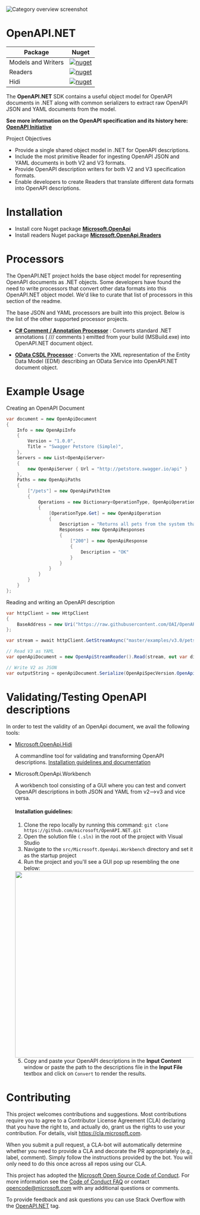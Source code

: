 ![Category overview screenshot](docs/images/oainet.png "Microsoft + OpenAPI = Love")

# OpenAPI.NET 

|Package|Nuget|
|--|--|
|Models and Writers|[![nuget](https://img.shields.io/nuget/v/Microsoft.OpenApi.svg)](https://www.nuget.org/packages/Microsoft.OpenApi/) |
|Readers | [![nuget](https://img.shields.io/nuget/v/Microsoft.OpenApi.Readers.svg)](https://www.nuget.org/packages/Microsoft.OpenApi.Readers/) |
|Hidi|[![nuget](https://img.shields.io/nuget/v/Microsoft.OpenApi.Hidi.svg)](https://www.nuget.org/packages/Microsoft.OpenApi.Hidi/)


The **OpenAPI.NET** SDK contains a useful object model for OpenAPI documents in .NET along with common serializers to extract raw OpenAPI JSON and YAML documents from the model.

**See more information on the OpenAPI specification and its history here: <a href="https://www.openapis.org">OpenAPI Initiative</a>**

Project Objectives 

- Provide a single shared object model in .NET for OpenAPI descriptions.
- Include the most primitive Reader for ingesting OpenAPI JSON and YAML documents in both V2 and V3 formats.
- Provide OpenAPI description writers for both V2 and V3 specification formats.
- Enable developers to create Readers that translate different data formats into OpenAPI descriptions. 

# Installation

- Install core Nuget package [**Microsoft.OpenApi**](https://www.nuget.org/packages/Microsoft.OpenApi)
- Install readers Nuget package [**Microsoft.OpenApi.Readers**](https://www.nuget.org/packages/Microsoft.OpenApi.Readers)

# Processors
The OpenAPI.NET project holds the base object model for representing OpenAPI documents as .NET objects. Some developers have found the need to write processors that convert other data formats into this OpenAPI.NET object model. We'd like to curate that list of processors in this section of the readme. 

The base JSON and YAML processors are built into this project. Below is the list of the other supported processor projects.

- [**C# Comment / Annotation Processor**](https://github.com/Microsoft/OpenAPI.NET.CSharpAnnotations) : Converts standard .NET annotations ( /// comments ) emitted from your build (MSBuild.exe) into OpenAPI.NET document object. 

- [**OData CSDL Processor**](https://github.com/Microsoft/OpenAPI.NET.OData) : Converts the XML representation of the Entity Data Model (EDM) describing an OData Service into OpenAPI.NET document object. 

# Example Usage

Creating an OpenAPI Document

```C#
var document = new OpenApiDocument
{
    Info = new OpenApiInfo
    {
        Version = "1.0.0",
        Title = "Swagger Petstore (Simple)",
    },
    Servers = new List<OpenApiServer>
    {
        new OpenApiServer { Url = "http://petstore.swagger.io/api" }
    },
    Paths = new OpenApiPaths
    {
        ["/pets"] = new OpenApiPathItem
        {
            Operations = new Dictionary<OperationType, OpenApiOperation>
            {
                [OperationType.Get] = new OpenApiOperation
                {
                    Description = "Returns all pets from the system that the user has access to",
                    Responses = new OpenApiResponses
                    {
                        ["200"] = new OpenApiResponse
                        {
                            Description = "OK"
                        }
                    }
                }
            }
        }
    }
};
```

Reading and writing an OpenAPI description

```C#
var httpClient = new HttpClient
{
    BaseAddress = new Uri("https://raw.githubusercontent.com/OAI/OpenAPI-Specification/")
};

var stream = await httpClient.GetStreamAsync("master/examples/v3.0/petstore.yaml");

// Read V3 as YAML
var openApiDocument = new OpenApiStreamReader().Read(stream, out var diagnostic);

// Write V2 as JSON
var outputString = openApiDocument.Serialize(OpenApiSpecVersion.OpenApi2_0, OpenApiFormat.Json);

```

# Validating/Testing OpenAPI descriptions
In order to test the validity of an OpenApi document, we avail the following tools:
- [Microsoft.OpenApi.Hidi](https://www.nuget.org/packages/Microsoft.OpenApi.Hidi)

    A commandline tool for validating and transforming OpenAPI descriptions. [Installation guidelines and documentation](https://github.com/microsoft/OpenAPI.NET/blob/vnext/src/Microsoft.OpenApi.Hidi/readme.md)

- Microsoft.OpenApi.Workbench

    A workbench tool consisting of a GUI where you can test and convert OpenAPI descriptions in both JSON and YAML from v2-->v3 and vice versa.

    #### Installation guidelines:
    1. Clone the repo locally by running this command:
        `git clone https://github.com/microsoft/OpenAPI.NET.git`
    2. Open the solution file `(.sln)` in the root of the project with Visual Studio
    3. Navigate to the `src/Microsoft.OpenApi.Workbench` directory and set it as the startup project
    4. Run the project and you'll see a GUI pop up resembling the one below:
    
    
    <img src="https://user-images.githubusercontent.com/36787645/235884441-f45d2ef7-c27b-4e1a-a890-d6f7fbef87c3.png" width="700" height="500">
    
    5. Copy and paste your OpenAPI descriptions in the **Input Content** window or paste the path to the descriptions file in the **Input File** textbox and click on `Convert` to render the results.

# Contributing

This project welcomes contributions and suggestions.  Most contributions require you to agree to a
Contributor License Agreement (CLA) declaring that you have the right to, and actually do, grant us
the rights to use your contribution. For details, visit https://cla.microsoft.com.

When you submit a pull request, a CLA-bot will automatically determine whether you need to provide
a CLA and decorate the PR appropriately (e.g., label, comment). Simply follow the instructions
provided by the bot. You will only need to do this once across all repos using our CLA.

This project has adopted the [Microsoft Open Source Code of Conduct](https://opensource.microsoft.com/codeofconduct/).
For more information see the [Code of Conduct FAQ](https://opensource.microsoft.com/codeofconduct/faq/) or
contact [opencode@microsoft.com](mailto:opencode@microsoft.com) with any additional questions or comments.

To provide feedback and ask questions you can use Stack Overflow with the [OpenAPI.NET](https://stackoverflow.com/questions/tagged/openapi.net) tag.
